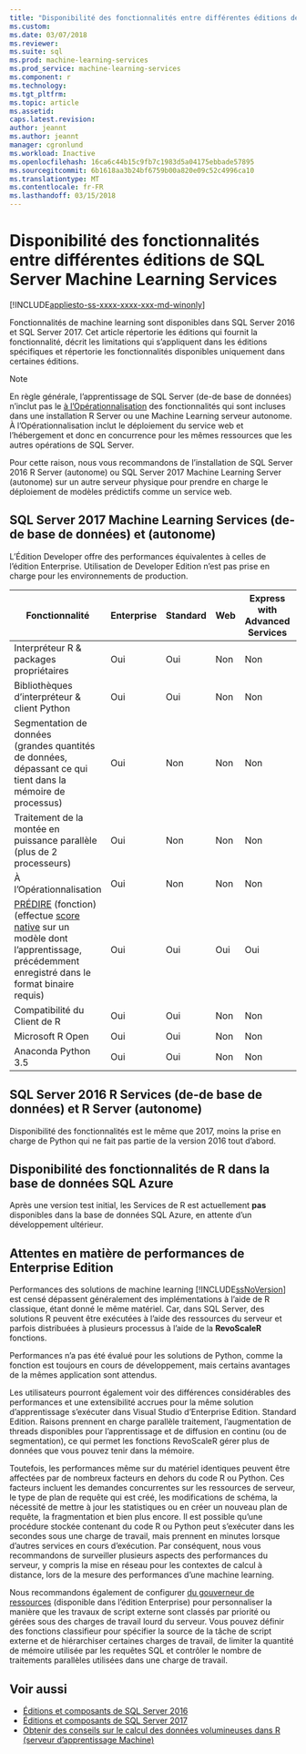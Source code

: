 ```yaml
---
title: "Disponibilité des fonctionnalités entre différentes éditions de SQL Server Machine - Learning Services | Documents Microsoft"
ms.custom: 
ms.date: 03/07/2018
ms.reviewer: 
ms.suite: sql
ms.prod: machine-learning-services
ms.prod_service: machine-learning-services
ms.component: r
ms.technology: 
ms.tgt_pltfrm: 
ms.topic: article
ms.assetid: 
caps.latest.revision: 
author: jeannt
ms.author: jeannt
manager: cgronlund
ms.workload: Inactive
ms.openlocfilehash: 16ca6c44b15c9fb7c1983d5a04175ebbade57895
ms.sourcegitcommit: 6b1618aa3b24bf6759b00a820e09c52c4996ca10
ms.translationtype: MT
ms.contentlocale: fr-FR
ms.lasthandoff: 03/15/2018
---
```

# <a name="feature-availability-across-editions-of-sql-server-machine-learning-services"></a>Disponibilité des fonctionnalités entre différentes éditions de SQL Server Machine Learning Services
[!INCLUDE[appliesto-ss-xxxx-xxxx-xxx-md-winonly](../../includes/appliesto-ss-xxxx-xxxx-xxx-md-winonly.md)]
 
 Fonctionnalités de machine learning sont disponibles dans SQL Server 2016 et SQL Server 2017. Cet article répertorie les éditions qui fournit la fonctionnalité, décrit les limitations qui s’appliquent dans les éditions spécifiques et répertorie les fonctionnalités disponibles uniquement dans certaines éditions.

 > [!NOTE]
 > En règle générale, l’apprentissage de SQL Server (de-de base de données) n’inclut pas le [à l’Opérationnalisation](https://docs.microsoft.com/machine-learning-server/what-is-operationalization) des fonctionnalités qui sont incluses dans une installation R Server ou une Machine Learning serveur autonome. À l’Opérationnalisation inclut le déploiement du service web et l’hébergement et donc en concurrence pour les mêmes ressources que les autres opérations de SQL Server.
 > 
 > Pour cette raison, nous vous recommandons de l’installation de SQL Server 2016 R Server (autonome) ou SQL Server 2017 Machine Learning Server (autonome) sur un autre serveur physique pour prendre en charge le déploiement de modèles prédictifs comme un service web. 

## <a name="sql-server-2017-machine-learning-services-in-database-and-standalone"></a>SQL Server 2017 Machine Learning Services (de-de base de données) et (autonome)

L’Édition Developer offre des performances équivalentes à celles de l’édition Enterprise. Utilisation de Developer Edition n’est pas prise en charge pour les environnements de production.

|Fonctionnalité|Enterprise|Standard|Web|Express with Advanced Services|Express| 
|-------|----------|--------|---|------------------------------|-------|
| Interpréteur R & packages propriétaires | Oui | Oui | Non | Non | non | 
| Bibliothèques d’interpréteur & client Python | Oui | Oui | Non | Non | non | 
| Segmentation de données <br/>(grandes quantités de données, dépassant ce qui tient dans la mémoire de processus) | Oui | Non | Non | Non | non |
| Traitement de la montée en puissance parallèle <br/>(plus de 2 processeurs) | Oui | Non | Non | Non | non |
| À l’Opérationnalisation | Oui | Non | Non | Non | non |
| [PRÉDIRE](../../t-sql/queries/predict-transact-sql.md) (fonction) <br/>(effectue [score native](../sql-native-scoring.md) sur un modèle dont l’apprentissage, précédemment enregistré dans le format binaire requis) | Oui | Oui | Oui | Oui | Oui |
| Compatibilité du Client de R | Oui | Oui | Non | Non | non | 
| Microsoft R Open | Oui | Oui | Non | Non | non | 
| Anaconda Python 3.5 | Oui | Oui | Non | Non | non | 

## <a name="sql-server-2016-r-services-in-database-and-r-server-standalone"></a>SQL Server 2016 R Services (de-de base de données) et R Server (autonome)

Disponibilité des fonctionnalités est le même que 2017, moins la prise en charge de Python qui ne fait pas partie de la version 2016 tout d’abord.

## <a name="r-feature-availability-in-azure-sql-database"></a>Disponibilité des fonctionnalités de R dans la base de données SQL Azure
  
Après une version test initial, les Services de R est actuellement **pas** disponibles dans la base de données SQL Azure, en attente d’un développement ultérieur. 

## <a name="performance-expectations-for-enterprise-edition"></a>Attentes en matière de performances de Enterprise Edition

Performances des solutions de machine learning [!INCLUDE[ssNoVersion](../../includes/ssnoversion-md.md)] est censé dépassent généralement des implémentations à l’aide de R classique, étant donné le même matériel. Car, dans SQL Server, des solutions R peuvent être exécutées à l’aide des ressources du serveur et parfois distribuées à plusieurs processus à l’aide de la **RevoScaleR** fonctions. 

Performances n’a pas été évalué pour les solutions de Python, comme la fonction est toujours en cours de développement, mais certains avantages de la mêmes application sont attendus.

Les utilisateurs pourront également voir des différences considérables des performances et une extensibilité accrues pour la même solution d’apprentissage s’exécuter dans Visual Studio d’Enterprise Edition. Standard Edition. Raisons prennent en charge parallèle traitement, l’augmentation de threads disponibles pour l’apprentissage et de diffusion en continu (ou de segmentation), ce qui permet les fonctions RevoScaleR gérer plus de données que vous pouvez tenir dans la mémoire. 

Toutefois, les performances même sur du matériel identiques peuvent être affectées par de nombreux facteurs en dehors du code R ou Python. Ces facteurs incluent les demandes concurrentes sur les ressources de serveur, le type de plan de requête qui est créé, les modifications de schéma, la nécessité de mettre à jour les statistiques ou en créer un nouveau plan de requête, la fragmentation et bien plus encore. Il est possible qu’une procédure stockée contenant du code R ou Python peut s’exécuter dans les secondes sous une charge de travail, mais prennent en minutes lorsque d’autres services en cours d’exécution.  Par conséquent, nous vous recommandons de surveiller plusieurs aspects des performances du serveur, y compris la mise en réseau pour les contextes de calcul à distance, lors de la mesure des performances d’une machine learning.

Nous recommandons également de configurer [du gouverneur de ressources](../../relational-databases/resource-governor/resource-governor.md) (disponible dans l’édition Enterprise) pour personnaliser la manière que les travaux de script externe sont classés par priorité ou gérées sous des charges de travail lourd du serveur. Vous pouvez définir des fonctions classifieur pour spécifier la source de la tâche de script externe et de hiérarchiser certaines charges de travail, de limiter la quantité de mémoire utilisée par les requêtes SQL et contrôler le nombre de traitements parallèles utilisées dans une charge de travail.

## <a name="see-also"></a>Voir aussi

+ [Éditions et composants de SQL Server 2016](../../sql-server/editions-and-components-of-sql-server-2016.md)
+ [Éditions et composants de SQL Server 2017](../../sql-server/editions-and-components-of-sql-server-2017.md)
+ [Obtenir des conseils sur le calcul des données volumineuses dans R (serveur d’apprentissage Machine)](https://docs.microsoft.com/machine-learning-server/r/tutorial-large-data-tips)
